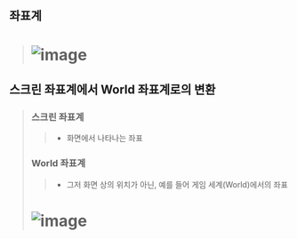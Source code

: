 ## 좌표계
> # ![image](https://user-images.githubusercontent.com/84065357/190891727-d82c82aa-19f5-4ef6-9a7f-caad4b342dfb.png)
## 스크린 좌표계에서 World 좌표계로의 변환
> ### 스크린 좌표계
> > - 화면에서 나타나는 좌표
> ### World 좌표계
> > - 그저 화면 상의 위치가 아닌, 예를 들어 게임 세계(World)에서의 좌표
> # ![image](https://user-images.githubusercontent.com/84065357/190892000-a0b4291e-4ec5-4ea5-bca9-05a7ed5de6a7.png)

